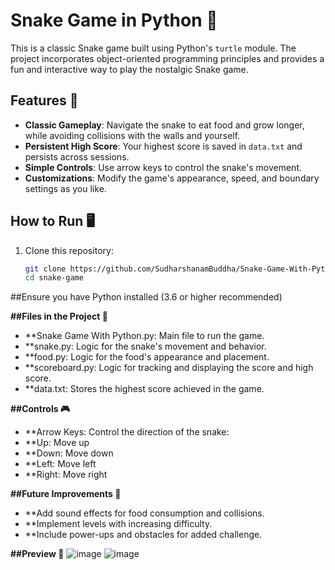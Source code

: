 # Snake Game in Python 🐍

This is a classic Snake game built using Python's `turtle` module. The project incorporates object-oriented programming principles and provides a fun and interactive way to play the nostalgic Snake game.

## Features 🌟
- **Classic Gameplay**: Navigate the snake to eat food and grow longer, while avoiding collisions with the walls and yourself.
- **Persistent High Score**: Your highest score is saved in `data.txt` and persists across sessions.
- **Simple Controls**: Use arrow keys to control the snake's movement.
- **Customizations**: Modify the game's appearance, speed, and boundary settings as you like.

## How to Run 🖥️
1. Clone this repository:
   ```bash
   git clone https://github.com/SudharshanamBuddha/Snake-Game-With-Python-Turtle.git
   cd snake-game
   
##Ensure you have Python installed (3.6 or higher recommended)

**##Files in the Project 📂**
- **Snake Game With Python.py: Main file to run the game.
- **snake.py: Logic for the snake's movement and behavior.
- **food.py: Logic for the food's appearance and placement.
- **scoreboard.py: Logic for tracking and displaying the score and high score.
- **data.txt: Stores the highest score achieved in the game.
  
**##Controls 🎮**
- **Arrow Keys: Control the direction of the snake:
- **Up: Move up
- **Down: Move down
- **Left: Move left
- **Right: Move right

**##Future Improvements 🔮**
- **Add sound effects for food consumption and collisions.
- **Implement levels with increasing difficulty.
- **Include power-ups and obstacles for added challenge.

**##Preview 📸**
![image](https://github.com/user-attachments/assets/b30ba35b-d28c-40ac-ac44-8a14d100e7ff)
![image](https://github.com/user-attachments/assets/a97ce401-210e-4578-9bdc-f320a37c359a)
